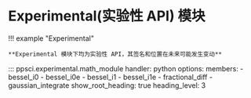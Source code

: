 # Experimental(实验性 API) 模块

!!! example "Experimental"

    **Experimental 模块下均为实验性 API，其签名和位置在未来可能发生变动**

::: ppsci.experimental.math_module
    handler: python
    options:
      members:
        - bessel_i0
        - bessel_i0e
        - bessel_i1
        - bessel_i1e
        - fractional_diff
        - gaussian_integrate
      show_root_heading: true
      heading_level: 3
